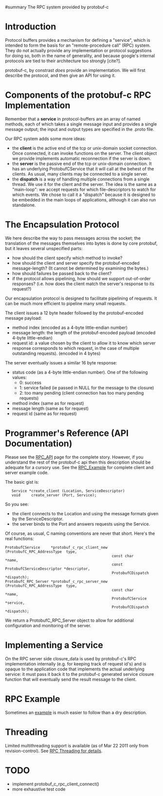 ﻿#summary The RPC system provided by protobuf-c
# Introduction #

Protocol buffers provides a mechanism for defining a "service", which is intended to form the basis for an "remote-procedure call" (RPC) system.  They do not actually provide any implementation or protocol suggestions for doing so, both in the name of generality, and because google's internal protocols are tied to their architecture too strongly [cite?].

protobuf-c, by constrast _does_ provide an implementation.  We will first describe the protocol, and then give an API for using it.

# Components of the protobuf-c RPC Implementation #
Remember that a **service** in protocol-buffers are an array of named methods, each of which takes a single message input and provides a single message output; the input and output types are specified in the .proto file.

Our RPC system adds some more ideas:
  * the **client** is the active end of the tcp or unix-domain socket connection.  Once connected, it can invoke functions on the server.  The client object we provide implements automatic reconnection if the server is down.
  * the **server** is the passive end of the tcp or unix-domain connection.  It has an underlying ProtobufCService that it will call at the behest of the clients.  As usual, many clients may be connected to a single server.
  * the **dispatch** is a way of handling multiple connections from a single thread.  We use it for the client and the server.  The idea is the same as a "main-loop": we accept requests for which file-descriptors to watch for which events.  We chose to call it a "dispatch" because it is designed to be embedded in the main loops of applications, although it can also run standalone.

# The Encapsulation Protocol #
We here describe the way to pass messages across the socket; the translation of the messages themselves into bytes is done by core protobuf, but it leaves several unspecified parts:
  * how should the client specify which method to invoke?
  * how should the client and server specify the protobuf-encoded message-length? (It cannot be determined by examining the bytes.)
  * how should failures be passed back to the client?
  * if the protocol allows pipelining, how should we support out-of-order responses? (i.e. how does the client match the server's response to its request?)

Our encapsulation protocol is designed to facilitate pipelining of requests.  It can be much more efficient to pipeline many small requests.

The client issues a 12 byte header followed by the protobuf-encoded message payload:
  * method index (encoded as a 4-byte little-endian number)
  * message length: the length of the protobuf-encoded payload (encoded 4-byte little-endian)
  * request id: a value chosen by the client to allow it to know which server response corresponds to which request, in the case of multiple outstanding requests). (encoded in 4 bytes)

The server eventually issues a similar 16 byte response:
  * status code (as a 4-byte little-endian number).  One of the following values:
    * 0: success
    * 1: service failed (ie passed in NULL for the message to the closure)
    * 2: too many pending (client connection has too many pending requests)
  * method index (same as for request)
  * message length (same as for request)
  * request id (same as for request)

# Programmer's Reference (API Documentation) #

Please see the [RPC\_API](RPC_API.md) page for the complete story.  However, if you understand the rest of the protobuf-c api then this description should be adequate for a cursory use.
See the [RPC\_Example](RPC_Example.md) for complete client and server example code.

The basic gist is:
```
   Service *create_client (Location, ServiceDescriptor)
   void     create_server (Port, Service);
```
So you see:
  * the client connects to the Location and using the message formats given by the ServiceDescriptor.
  * the server binds to the Port and answers requests using the Service.

Of course, as usual, C naming conventions are never that short.  Here's the
real functions:

```
ProtobufCService     *protobuf_c_rpc_client_new (ProtobufC_RPC_AddressType  type,
                                                 const char                *name,
                                                 const ProtobufCServiceDescriptor *descriptor,
                                                 ProtobufCDispatch         *dispatch);
ProtobufC_RPC_Server *protobuf_c_rpc_server_new (ProtobufC_RPC_AddressType  type,
                                                 const char                *name,
                                                 ProtobufCService          *service,
                                                 ProtobufCDispatch         *dispatch);
```
We return a ProtobufC\_RPC\_Server object to allow for additional configuration
and monitoring of the server.

# Implementing a Service #
On the RPC server side closure\_data is used by protobuf-c's RPC
implementation internally (e.g. for keeping track of request id's) and is opaque to the application code that implements the actual underlying service:  it must pass it back it to the protobuf-c generated service closure function that will eventually send the result message
to the client.

# RPC Example #
Sometimes an [example](RPC_Example.md) is much easier to follow than a dry description.

# Threading #
Limited multithreading support is available (as of Mar 22 2011 only from revision-control).  See [RPC Threading for details](RPC_Threading.md).

# TODO #
  * implement protobuf\_c\_rpc\_client\_connect()
  * more exhaustive test code